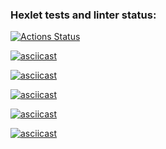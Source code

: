 ### Hexlet tests and linter status:
[![Actions Status](https://github.com/Belkula/java-project-61/actions/workflows/hexlet-check.yml/badge.svg)](https://github.com/Belkula/java-project-61/actions)

[![asciicast](https://asciinema.org/a/1KG2K5LtBr5oYSNhUOTefsS1r.svg)](https://asciinema.org/a/1KG2K5LtBr5oYSNhUOTefsS1r)

[![asciicast](https://asciinema.org/a/LkP3NQbUNdnelw3y6n8gXI2a2.svg)](https://asciinema.org/a/LkP3NQbUNdnelw3y6n8gXI2a2)

[![asciicast](https://asciinema.org/a/sGaHjbqu8DTlvulFeF9x4oJyl.svg)](https://asciinema.org/a/sGaHjbqu8DTlvulFeF9x4oJyl)

[![asciicast](https://asciinema.org/a/flEBK2Dmrhb3djluBLdmYca7P.svg)](https://asciinema.org/a/flEBK2Dmrhb3djluBLdmYca7P)

[![asciicast](https://asciinema.org/a/go9CkPfmqGnxdiQsztNLBNLmK.svg)](https://asciinema.org/a/go9CkPfmqGnxdiQsztNLBNLmK)